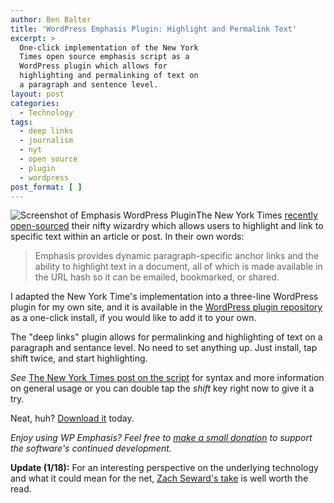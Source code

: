 ```yaml
---
author: Ben Balter
title: 'WordPress Emphasis Plugin: Highlight and Permalink Text'
excerpt: >
  One-click implementation of the New York
  Times open source emphasis script as a
  WordPress plugin which allows for
  highlighting and permalinking of text on
  a paragraph and sentence level.
layout: post
categories:
  - Technology
tags:
  - deep links
  - journalism
  - nyt
  - open source
  - plugin
  - wordpress
post_format: [ ]
---
```

![][1]The New York Times [recently open-sourced][2] their nifty wizardry which allows users to highlight and link to specific text within an article or post. In their own words:

> Emphasis provides dynamic paragraph-specific anchor links and the ability to highlight text in a document, all of which is made available in the URL hash so it can be emailed, bookmarked, or shared.

I adapted the New York Time's implementation into a three-line WordPress plugin for my own site, and it is available in the [WordPress plugin repository][3] as a one-click install, if you would like to add it to your own.

The "deep links" plugin allows for permalinking and highlighting of text on a paragraph and sentance level. No need to set anything up. Just install, tap shift twice, and start highlighting.

*See* [The New York Times post on the script][2] for syntax and more information on general usage or you can double tap the *shift* key right now to give it a try.

Neat, huh? [Download it][3] today.

*Enjoy using WP Emphasis? Feel free to [make a small donation][4] to support the software's continued development.*

**Update (1/18):** For an interesting perspective on the underlying technology and what it could mean for the net, [Zach Seward's take][5] is well worth the read.

 [1]: http://ben.balter.com/wp-content/uploads/2011/01/emphasis-screenshot.png "Screenshot of Emphasis WordPress Plugin"
 [2]: http://open.blogs.nytimes.com/2011/01/11/emphasis-update-and-source/
 [3]: http://wordpress.org/extend/plugins/wp-emphasis/
 [4]: http://ben.balter.com/donate/ "Donate"
 [5]: http://zachseward.com/emphasis/